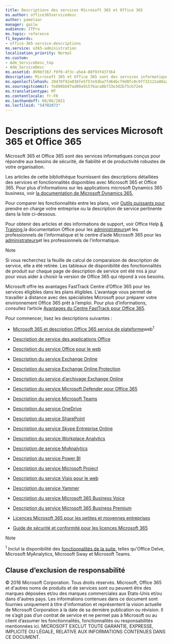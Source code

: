 ```yaml
---
title: Descriptions des services Microsoft 365 et Office 365
ms.author: office365servicedesc
author: pamelaar
manager: gailw
audience: ITPro
ms.topic: reference
f1_keywords:
- office-365-service-descriptions
ms.service: o365-administration
localization_priority: Normal
ms.custom:
- Adm_ServiceDesc_top
- Adm_ServiceDesc
ms.assetid: 899bf3b7-f9f0-4f3c-a5e4-88f93f4373b4
description: Microsoft 365 et Office 365 sont des services informatiques conçus pour répondre aux besoins de sécurité, de fiabilité et de productivité robustes de votre organisation.
ms.openlocfilehash: 20470f92e036fe5f57e93ba7fd64bcf9d0fc0c9ff32122a88a2fe8fcc81decad
ms.sourcegitcommit: fe808bb97ad09a91576aca8b733e3d2b75cb72e6
ms.translationtype: MT
ms.contentlocale: fr-FR
ms.lasthandoff: 08/06/2021
ms.locfileid: "54702073"
---
```

# <a name="microsoft-365-and-office-365-service-descriptions"></a>Descriptions des services Microsoft 365 et Office 365 

Microsoft 365 et Office 365 sont des services informatiques conçus pour répondre aux besoins de sécurité, de fiabilité et de productivité robustes de votre organisation. 
  
Les articles de cette bibliothèque fournissent des descriptions détaillées des services et fonctionnalités disponibles avec Microsoft 365 et Office 365. Pour plus d’informations sur les applications microsoft Dynamics 365 business, voir [la documentation de Microsoft Dynamics 365.](/dynamics365/)

Pour comparer les fonctionnalités entre les plans, voir [Outils puissants pour](https://go.microsoft.com/fwlink/?LinkID=799177&amp;clcid=0x409) prendre en charge votre entreprise ou la description de service pertinente dans la liste ci-dessous. 
  
Pour obtenir des articles et des informations de support, voir Office Help [& Training,](https://support.office.com/)la documentation Office pour les [administrateurs](/office/)et les professionnels de l’informatique et le centre d’aide Microsoft 365 pour les [administrateurs](/microsoft-365/)et les professionnels de l’informatique.
  
> [!NOTE]
> Si vous recherchez la feuille de calcul de comparaison de description de service, elle a été retirée. Les tableaux de disponibilité des fonctionnalités de produit sur chaque page de description de service ont été mis à jour pour vous aider à choisir la version de Office 365 qui répond à vos besoins. 
  
Microsoft offre les avantages FastTrack Centre d’Office 365 pour les services éligibles dans les plans éligibles. L’avantage vous permet de travailler à distance avec des spécialistes Microsoft pour préparer votre environnement Office 365 prêt à l’emploi. Pour plus d’informations, consultez l’article [Avantages du Centre FastTrack pour Office 365](/fasttrack/O365-fasttrack-benefit-for-office-365).
  
Pour commencer, lisez les descriptions suivantes :
  
- [Microsoft 365 et description Office 365 service de plateforme](office-365-platform-service-description/office-365-platform-service-description.md)web<sup>1</sup>

- [Description de service des applications Office](office-applications-service-description/office-applications-service-description.md)

- [Description du service Office pour le web](office-online-service-description/office-online-service-description.md)

- [Description du service Exchange Online](exchange-online-service-description/exchange-online-service-description.md)

- [Description du service Exchange Online Protection](exchange-online-protection-service-description/exchange-online-protection-service-description.md)

- [Description du service d’archivage Exchange Online](exchange-online-archiving-service-description/exchange-online-archiving-service-description.md)

- [Description du service Microsoft Defender pour Office 365](office-365-advanced-threat-protection-service-description.md)

- [Description du service Microsoft Teams](teams-service-description.md)

- [Description du service OneDrive](onedrive-for-business-service-description.md)

- [Description du service SharePoint](sharepoint-online-service-description/sharepoint-online-service-description.md)

- [Description du service Skype Entreprise Online](skype-for-business-online-service-description/skype-for-business-online-service-description.md)

- [Description du service Workplace Analytics](workplace-analytics-service-description.md)

- [Description de service MyAnalytics](mya-service-description.md)

- [Description du service Power BI](power-bi-service-description.md)

- [Description du service Microsoft Project](project-online-service-description/project-online-service-description.md)

- [Description du service Visio pour le web](visio-online-service-description/visio-online-service-description.md)

- [Description du service Yammer](yammer-service-description/yammer-service-description.md)

- [Description du service Microsoft 365 Business Voice](microsoft-365-business-voice-service-description.md)

- [Description du service Microsoft 365 Business Premium](microsoft-365-service-descriptions/microsoft-365-business-service-description.md)

- [Licences Microsoft 365 pour les petites et moyennes entreprises](microsoft-365-service-descriptions/licensing-microsoft-365-in-smb.md)

- [Guide de sécurité et conformité pour les licences Microsoft 365](microsoft-365-service-descriptions/microsoft-365-tenantlevel-services-licensing-guidance/microsoft-365-security-compliance-licensing-guidance.md)


> [!NOTE]
> <sup>1</sup> Inclut la disponibilité des [fonctionnalités de la suite](./office-365-platform-service-description/office-365-suite-features.md), telles qu'Office Delve, Microsoft MyAnalytics, Microsoft Sway et Microsoft Teams.
  
## <a name="disclaimer"></a>Clause d’exclusion de responsabilité

&copy; 2018 Microsoft Corporation. Tous droits réservés. Microsoft, Office 365 et d'autres noms de produits et de services sont ou peuvent être des marques déposées et/ou des marques commerciales aux États-Unis et/ou dans d'autres pays. Les informations contenues dans ce document sont fournies uniquement à titre d'information et représentent la vision actuelle de Microsoft Corporation à la date de sa dernière publication ou révision. Il ne s’agit pas d’un contrat de service et ne permet pas à Microsoft ou au client d’assumer les fonctionnalités, fonctionnalités ou responsabilités mentionnées ici. MICROSOFT EXCLUT TOUTE GARANTIE, EXPRESSE, IMPLICITE OU LÉGALE, RELATIVE AUX INFORMATIONS CONTENUES DANS CE DOCUMENT.

